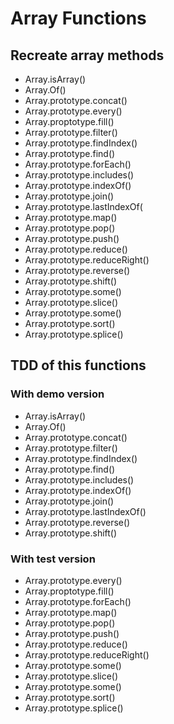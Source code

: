 # Array Functions

## Recreate array methods

  -  Array.isArray()
  -  Array.Of()
  -  Array.prototype.concat()
  -  Array.prototype.every()
  -  Array.proptotype.fill()
  -  Array.prototype.filter()
  -  Array.prototype.findIndex()
  -  Array.prototype.find()
  -  Array.prototype.forEach()
  -  Array.prototype.includes()
  -  Array.prototype.indexOf()
  -  Array.prototype.join()
  -  Array.prototype.lastIndexOf(
  -  Array.prototype.map()
  -  Array.prototype.pop()
  -  Array.prototype.push()
  -  Array.prototype.reduce()
  -  Array.prototype.reduceRight()
  -  Array.prototype.reverse()
  -  Array.prototype.shift()
  -  Array.prototype.some()
  -  Array.prototype.slice()
  -  Array.prototype.some()
  -  Array.prototype.sort()
  -  Array.prototype.splice()
   
## TDD of this functions

### With demo version

  -  Array.isArray()
  -  Array.Of()
  -  Array.prototype.concat()
  -  Array.prototype.filter()
  -  Array.prototype.findIndex()
  -  Array.prototype.find() 
  -  Array.prototype.includes()
  -  Array.prototype.indexOf()
  -  Array.prototype.join()
  -  Array.prototype.lastIndexOf()
  -  Array.prototype.reverse()
  -  Array.prototype.shift()





### With test version

  -  Array.prototype.every()
  -  Array.proptotype.fill()
  -  Array.prototype.forEach()
  -  Array.prototype.map()
  -  Array.prototype.pop()
  -  Array.prototype.push()
  -  Array.prototype.reduce()
  -  Array.prototype.reduceRight()
  -  Array.prototype.some()
  -  Array.prototype.slice()
  -  Array.prototype.some()
  -  Array.prototype.sort()
  -  Array.prototype.splice()
